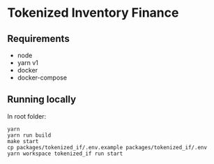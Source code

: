 # Tokenized Inventory Finance
## Requirements
- node
- yarn v1
- docker
- docker-compose
## Running locally
In root folder:
```
yarn
yarn run build
make start
cp packages/tokenized_if/.env.example packages/tokenized_if/.env
yarn workspace tokenized_if run start
```